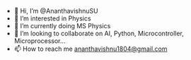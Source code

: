 - 👋 Hi, I’m @AnanthavishnuSU
- 👀 I’m interested in Physics
- 🌱 I’m currently doing MS Physics
- 💞️ I’m looking to collaborate on AI, Python, Microcontroller, Microprocessor...
- 📫 How to reach me  ananthavishnu1804@gmail.com

<!---
AnanthavishnuSU/AnanthavishnuSU is a ✨ special ✨ repository because its `README.md` (this file) appears on your GitHub profile.
You can click the Preview link to take a look at your changes.
--->
